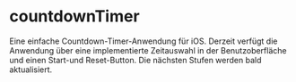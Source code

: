# countdownTimer

Eine einfache Countdown-Timer-Anwendung für iOS. Derzeit verfügt die Anwendung über eine implementierte Zeitauswahl in der Benutzoberfläche und einen Start-und Reset-Button. Die nächsten Stufen werden bald aktualisiert.
